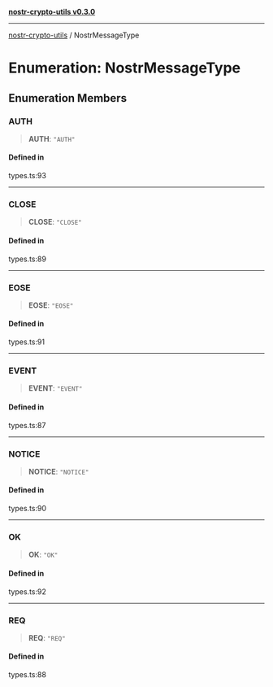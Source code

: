 [**nostr-crypto-utils v0.3.0**](../README.md)

***

[nostr-crypto-utils](../globals.md) / NostrMessageType

# Enumeration: NostrMessageType

## Enumeration Members

### AUTH

> **AUTH**: `"AUTH"`

#### Defined in

types.ts:93

***

### CLOSE

> **CLOSE**: `"CLOSE"`

#### Defined in

types.ts:89

***

### EOSE

> **EOSE**: `"EOSE"`

#### Defined in

types.ts:91

***

### EVENT

> **EVENT**: `"EVENT"`

#### Defined in

types.ts:87

***

### NOTICE

> **NOTICE**: `"NOTICE"`

#### Defined in

types.ts:90

***

### OK

> **OK**: `"OK"`

#### Defined in

types.ts:92

***

### REQ

> **REQ**: `"REQ"`

#### Defined in

types.ts:88
